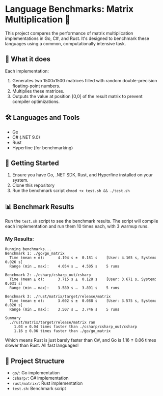 # Language Benchmarks: Matrix Multiplication 🚀

This project compares the performance of matrix multiplication implementations in Go, C#, and Rust. It's designed to benchmark these languages using a common, computationally intensive task.

## 🧮 What it does

Each implementation:
1. Generates two 1500x1500 matrices filled with random double-precision floating-point numbers.
2. Multiplies these matrices.
3. Outputs the value at position [0,0] of the result matrix to prevent compiler optimizations.

## 🛠️ Languages and Tools

- Go
- C# (.NET 9.0)
- Rust
- Hyperfine (for benchmarking)

## 🚀 Getting Started

1. Ensure you have Go, .NET SDK, Rust, and Hyperfine installed on your system.
2. Clone this repository
3. Run the benchmark script `chmod +x test.sh && ./test.sh`


## 📊 Benchmark Results

Run the `test.sh` script to see the benchmark results. The script will compile each implementation and run them 10 times each, with 3 warmup runs.

### My Results: 

```
Running benchmarks...
Benchmark 1: ./go/go_matrix
  Time (mean ± σ):      4.194 s ±  0.181 s    [User: 4.165 s, System: 0.026 s]
  Range (min … max):    4.054 s …  4.505 s    5 runs

Benchmark 2: ./csharp/csharp_out/csharp
  Time (mean ± σ):      3.715 s ±  0.128 s    [User: 3.671 s, System: 0.031 s]
  Range (min … max):    3.589 s …  3.891 s    5 runs

Benchmark 3: ./rust/matrix/target/release/matrix
  Time (mean ± σ):      3.602 s ±  0.088 s    [User: 3.575 s, System: 0.020 s]
  Range (min … max):    3.507 s …  3.746 s    5 runs

Summary
  ./rust/matrix/target/release/matrix ran
    1.03 ± 0.04 times faster than ./csharp/csharp_out/csharp
    1.16 ± 0.06 times faster than ./go/go_matrix
```
Which means Rust is just barely faster than C#, and Go is 1.16 ± 0.06 times slower than Rust. All fast languages!

## 📁 Project Structure

- `go/`: Go implementation
- `csharp/`: C# implementation
- `rust/matrix/`: Rust implementation
- `test.sh`: Benchmark script
